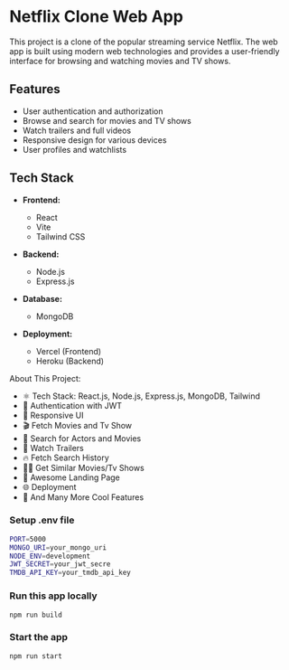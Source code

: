 # Netflix Clone Web App

This project is a clone of the popular streaming service Netflix. The web app is built using modern web technologies and provides a user-friendly interface for browsing and watching movies and TV shows.

## Features

- User authentication and authorization
- Browse and search for movies and TV shows
- Watch trailers and full videos
- Responsive design for various devices
- User profiles and watchlists

## Tech Stack

- **Frontend:**
  - React
  - Vite
  - Tailwind CSS

- **Backend:**
  - Node.js
  - Express.js

- **Database:**
  - MongoDB


- **Deployment:**
  - Vercel (Frontend)
  - Heroku (Backend)

About This Project:

-   ⚛️ Tech Stack: React.js, Node.js, Express.js, MongoDB, Tailwind
-   🔐 Authentication with JWT
-   📱 Responsive UI
-   🎬 Fetch Movies and Tv Show
-   🔎 Search for Actors and Movies
-   🎥 Watch Trailers
-   🔥 Fetch Search History
-   🐱‍👤 Get Similar Movies/Tv Shows
-   💙 Awesome Landing Page
-   🌐 Deployment
-   🚀 And Many More Cool Features


### Setup .env file

```bash
PORT=5000
MONGO_URI=your_mongo_uri
NODE_ENV=development
JWT_SECRET=your_jwt_secre
TMDB_API_KEY=your_tmdb_api_key
```

### Run this app locally

```shell
npm run build
```

### Start the app

```shell
npm run start
```


